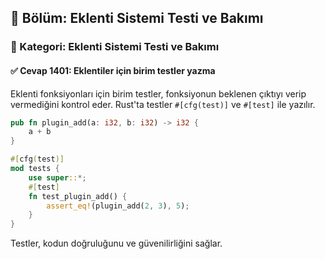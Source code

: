 ## 📘 Bölüm: Eklenti Sistemi Testi ve Bakımı  
### 🔹 Kategori: Eklenti Sistemi Testi ve Bakımı  
#### ✅ Cevap 1401: Eklentiler için birim testler yazma

Eklenti fonksiyonları için birim testler, fonksiyonun beklenen çıktıyı verip vermediğini kontrol eder. Rust'ta testler `#[cfg(test)]` ve `#[test]` ile yazılır.

```rust
pub fn plugin_add(a: i32, b: i32) -> i32 {
    a + b
}

#[cfg(test)]
mod tests {
    use super::*;
    #[test]
    fn test_plugin_add() {
        assert_eq!(plugin_add(2, 3), 5);
    }
}
```
Testler, kodun doğruluğunu ve güvenilirliğini sağlar.
